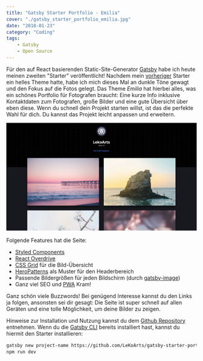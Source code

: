 ```yaml
---
title: "Gatsby Starter Portfolio - Emilia"
cover: "./gatsby_starter_portfolio_emilia.jpg"
date: "2018-01-23"
category: "Coding"
tags:
    - Gatsby
    - Open Source
---
```


Für den auf React basierenden Static-Site-Generator [Gatsby](https://www.gatsbyjs.org/) habe ich heute meinen zweiten "Starter" veröffentlicht! Nachdem mein [vorheriger](/blog/gatsby-starter-portfolio) Starter ein helles Theme hatte, habe ich mich dieses Mal an dunkle Töne gewagt und den Fokus auf die Fotos gelegt. Das Theme *Emilia* hat hierbei alles, was ein schönes Portfolio für Fotografen braucht: Eine kurze Info inklusive Kontaktdaten zum Fotografen, große Bilder und eine gute Übersicht über eben diese. Wenn du schnell dein Projekt starten willst, ist das die perfekte Wahl für dich. Du kannst das Projekt leicht anpassen und erweitern.

![](./gatsby_starter_portfolio_emilia.jpg)

Folgende Features hat die Seite:
- [Styled Components](https://www.styled-components.com/)
- [React Overdrive](https://react-overdrive.now.sh/)
- [CSS Grid](https://mozilladevelopers.github.io/playground/css-grid) für die Bild-Übersicht
- [HeroPatterns](http://www.heropatterns.com/) als Muster für den Headerbereich
- Passende Bildergrößen für jeden Bildschirm (durch [gatsby-image](https://github.com/gatsbyjs/gatsby/tree/master/packages/gatsby-image))
- Ganz viel SEO und [PWA](https://developers.google.com/web/progressive-web-apps/) Kram!

Ganz schön viele Buzzwords! Bei genügend Interesse kannst du den Links ja folgen, ansonsten sei dir gesagt: Die Seite ist super schnell auf allen Geräten und eine tolle Möglichkeit, um deine Bilder zu zeigen.

Hinweise zur Installation und Nutzung kannst du dem [Github Repository](https://github.com/LeKoArts/gatsby-starter-portfolio-emilia) entnehmen. Wenn du die [Gatsby CLI](https://www.gatsbyjs.org/docs/) bereits installiert hast, kannst du hiermit den Starter installieren:

```bash
gatsby new project-name https://github.com/LeKoArts/gatsby-starter-portfolio-emilia
npm run dev
```